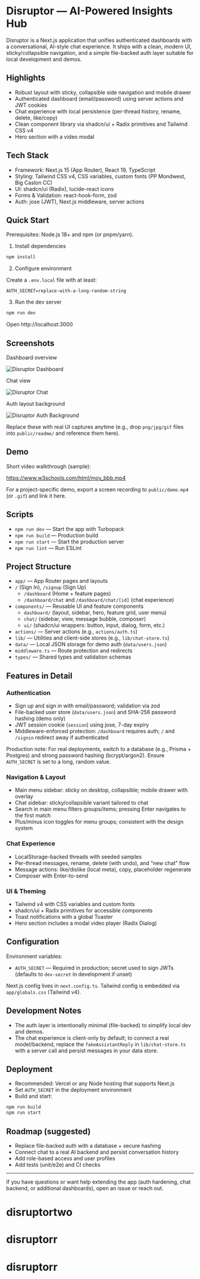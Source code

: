 # Disruptor — AI-Powered Insights Hub

Disruptor is a Next.js application that unifies authenticated dashboards with a conversational, AI-style chat experience. It ships with a clean, modern UI, sticky/collapsible navigation, and a simple file-backed auth layer suitable for local development and demos.

## Highlights

- Robust layout with sticky, collapsible side navigation and mobile drawer
- Authenticated dashboard (email/password) using server actions and JWT cookies
- Chat experience with local persistence (per-thread history, rename, delete, like/copy)
- Clean component library via shadcn/ui + Radix primitives and Tailwind CSS v4
- Hero section with a video modal

## Tech Stack

- Framework: Next.js 15 (App Router), React 19, TypeScript
- Styling: Tailwind CSS v4, CSS variables, custom fonts (PP Mondwest, Big Caslon CC)
- UI: shadcn/ui (Radix), lucide-react icons
- Forms & Validation: react-hook-form, zod
- Auth: jose (JWT), Next.js middleware, server actions

## Quick Start

Prerequisites: Node.js 18+ and npm (or pnpm/yarn).

1. Install dependencies

```bash
npm install
```

2. Configure environment

Create a `.env.local` file with at least:

```
AUTH_SECRET=replace-with-a-long-random-string
```

3. Run the dev server

```bash
npm run dev
```

Open http://localhost:3000

## Screenshots

Dashboard overview

![Disruptor Dashboard](public/readme/dashboard.png)

Chat view

![Disruptor Chat](public/readme/chat.png)

Auth layout background

![Disruptor Auth Background](public/login-bg.jpg)

Replace these with real UI captures anytime (e.g., drop `png/jpg/gif` files into `public/readme/` and reference them here).

## Demo

Short video walkthrough (sample):

https://www.w3schools.com/html/mov_bbb.mp4

For a project-specific demo, export a screen recording to `public/demo.mp4` (or `.gif`) and link it here.

## Scripts

- `npm run dev` — Start the app with Turbopack
- `npm run build` — Production build
- `npm run start` — Start the production server
- `npm run lint` — Run ESLint

## Project Structure

- `app/` — App Router pages and layouts
- `/` (Sign In), `/signup` (Sign Up)
  - `/dashboard` (Home + feature pages)
  - `/dashboard/chat` and `/dashboard/chat/[id]` (chat experience)
- `components/` — Reusable UI and feature components
  - `dashboard/` (layout, sidebar, hero, feature grid, user menu)
  - `chat/` (sidebar, view, message bubble, composer)
  - `ui/` (shadcn/ui wrappers: button, input, dialog, form, etc.)
- `actions/` — Server actions (e.g., `actions/auth.ts`)
- `lib/` — Utilities and client-side stores (e.g., `lib/chat-store.ts`)
- `data/` — Local JSON storage for demo auth (`data/users.json`)
- `middleware.ts` — Route protection and redirects
- `types/` — Shared types and validation schemas

## Features in Detail

### Authentication

- Sign up and sign in with email/password; validation via zod
- File-backed user store (`data/users.json`) and SHA-256 password hashing (demo only)
- JWT session cookie (`session`) using jose, 7-day expiry
- Middleware-enforced protection: `/dashboard` requires auth; `/` and `/signin` redirect away if authenticated

Production note: For real deployments, switch to a database (e.g., Prisma + Postgres) and strong password hashing (bcrypt/argon2). Ensure `AUTH_SECRET` is set to a long, random value.

### Navigation & Layout

- Main menu sidebar: sticky on desktop, collapsible; mobile drawer with overlay
- Chat sidebar: sticky/collapsible variant tailored to chat
- Search in main menu filters groups/items; pressing Enter navigates to the first match
- Plus/minus icon toggles for menu groups; consistent with the design system

### Chat Experience

- LocalStorage-backed threads with seeded samples
- Per-thread messages, rename, delete (with undo), and “new chat” flow
- Message actions: like/dislike (local meta), copy, placeholder regenerate
- Composer with Enter-to-send

### UI & Theming

- Tailwind v4 with CSS variables and custom fonts
- shadcn/ui + Radix primitives for accessible components
- Toast notifications with a global Toaster
- Hero section includes a modal video player (Radix Dialog)

## Configuration

Environment variables:

- `AUTH_SECRET` — Required in production; secret used to sign JWTs (defaults to `dev-secret` in development if unset)

Next.js config lives in `next.config.ts`. Tailwind config is embedded via `app/globals.css` (Tailwind v4).

## Development Notes

- The auth layer is intentionally minimal (file-backed) to simplify local dev and demos.
- The chat experience is client-only by default; to connect a real model/backend, replace the `fakeAssistantReply` in `lib/chat-store.ts` with a server call and persist messages in your data store.

## Deployment

- Recommended: Vercel or any Node hosting that supports Next.js
- Set `AUTH_SECRET` in the deployment environment
- Build and start:

```bash
npm run build
npm run start
```

## Roadmap (suggested)

- Replace file-backed auth with a database + secure hashing
- Connect chat to a real AI backend and persist conversation history
- Add role-based access and user profiles
- Add tests (unit/e2e) and CI checks

---

If you have questions or want help extending the app (auth hardening, chat backend, or additional dashboards), open an issue or reach out.

# disruptortwo

# disruptorr

# disruptorr
